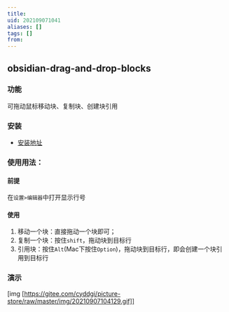 ```yaml
---
title: 
uid: 202109071041
aliases: []
tags: []
from: 
---
```


## obsidian-drag-and-drop-blocks
 
 ### 功能
 
 可拖动鼠标移动块、复制块、创建块引用
 
 ### 安装
- [安装地址](https://github.com/GitMurf/obsidian-drag-and-drop-blocks/releases)

###  使用用法：

#### 前提
在`设置>编辑器`中打开显示行号

#### 使用
1. 移动一个块：直接拖动一个块即可；
2. 复制一个块：按住`shift`，拖动块到目标行
3. 引用块：按住`Alt`(Mac下按住`Option`)，拖动块到目标行，即会创建一个块引用到目标行

### 演示

[img [https://gitee.com/cyddgi/picture-store/raw/master/img/20210907104129.gif]]
